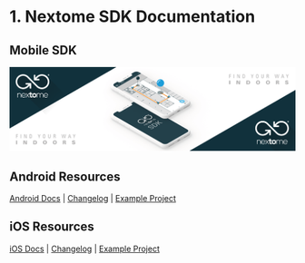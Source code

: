 # 1. Nextome SDK Documentation

## Mobile SDK
![Nextome Android SDK Cover](sdk/res/cover.png)

## Android Resources
[Android Docs](sdk/android/README.md) | [Changelog](sdk/android/CHANGELOG.md) | [Example Project](https://github.com/Nextome/nextome-phoenix-android-whitelabel)

## iOS Resources
[iOS Docs](sdk/ios/README.md) | [Changelog](https://github.com/Nextome/POD-Nextome-Sdk/releases) | [Example Project](https://github.com/Nextome/nextome-phoenix-iOS-whitelabel)
